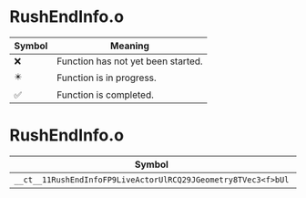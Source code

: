 # RushEndInfo.o
| Symbol | Meaning 
| ------------- | ------------- 
| :x: | Function has not yet been started. 
| :eight_pointed_black_star: | Function is in progress. 
| :white_check_mark: | Function is completed. 


# RushEndInfo.o
| Symbol | Decompiled? |
| ------------- | ------------- |
| `__ct__11RushEndInfoFP9LiveActorUlRCQ29JGeometry8TVec3<f>bUl` | :x: |
